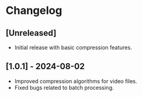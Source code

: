 # Changelog

## [Unreleased]
- Initial release with basic compression features.

## [1.0.1] - 2024-08-02
- Improved compression algorithms for video files.
- Fixed bugs related to batch processing.
